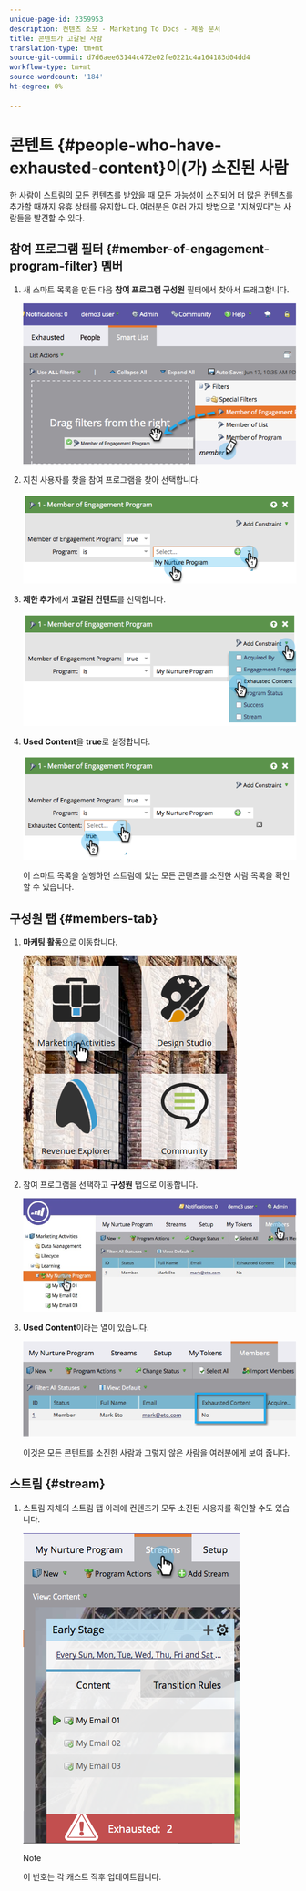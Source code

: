 ```yaml
---
unique-page-id: 2359953
description: 컨텐츠 소모 - Marketing To Docs - 제품 문서
title: 콘텐트가 고갈된 사람
translation-type: tm+mt
source-git-commit: d7d6aee63144c472e02fe0221c4a164183d04dd4
workflow-type: tm+mt
source-wordcount: '184'
ht-degree: 0%

---
```



# 콘텐트 {#people-who-have-exhausted-content}이(가) 소진된 사람

한 사람이 스트림의 모든 컨텐츠를 받았을 때 모든 가능성이 소진되어 더 많은 컨텐츠를 추가할 때까지 유휴 상태를 유지합니다. 여러분은 여러 가지 방법으로 &quot;지쳐있다&quot;는 사람들을 발견할 수 있다.

## 참여 프로그램 필터 {#member-of-engagement-program-filter} 멤버

1. 새 스마트 목록을 만든 다음 **참여 프로그램 구성원** 필터에서 찾아서 드래그합니다.

   ![](assets/image2014-9-15-18-20-0.png)

1. 지친 사용자를 찾을 참여 프로그램을 찾아 선택합니다.

   ![](assets/image2014-9-15-18-3a20-3a11.png)

1. **제한 추가**&#x200B;에서 **고갈된 컨텐트**&#x200B;를 선택합니다.

   ![](assets/image2014-9-15-18-3a20-3a17.png)

1. **Used Content**&#x200B;을 **true**&#x200B;로 설정합니다.

   ![](assets/image2014-9-15-18-3a20-3a21.png)

   이 스마트 목록을 실행하면 스트림에 있는 모든 콘텐츠를 소진한 사람 목록을 확인할 수 있습니다.

## 구성원 탭 {#members-tab}

1. **마케팅 활동**&#x200B;으로 이동합니다.

   ![](assets/ma.png)

1. 참여 프로그램을 선택하고 **구성원** 탭으로 이동합니다.

   ![](assets/memberstab.jpg)

1. **Used Content**&#x200B;이라는 열이 있습니다.

   ![](assets/image2014-9-15-18-3a21-3a7.png)

   이것은 모든 콘텐트를 소진한 사람과 그렇지 않은 사람을 여러분에게 보여 줍니다.

## 스트림 {#stream}

1. 스트림 자체의 스트림 탭 아래에 컨텐츠가 모두 소진된 사용자를 확인할 수도 있습니다.

   ![](assets/image2014-9-15-18-3a21-3a38.png)

   >[!NOTE]
   >
   >이 번호는 각 캐스트 직후 업데이트됩니다.

